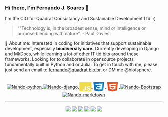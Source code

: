 ### Hi there, I'm Fernando J. Soares 👋
I'm the CIO for Quadrat Consultancy and Sustainable Development Ltd. :)

> “"Technology is, in the broadest sense, mind or intelligence or purpose blending with nature". - Paul Davies
 
🌲 About me:
  Interested in coding for initiatives that support sustainable development, especially **biodiversity care.** Currently developing in Django and MkDocs, while learning a lot of other IT tid bits around these frameworks. Looking for to collaborate in opensource projects fundamentally built in Python and or Julia. To get in touch with me, please just send an email to fernando@quadrat.bio.br, or DM me @biofsphere.
  
<div align="center">
  <a href="https://github.com/biofsphere">
  <!--- <img height="180em" width="45%" src="https://github-readme-stats.vercel.app/api?username=biofsphere&show_icons=true&theme=gotham&include_all_commits=true&count_private=true"/> --->
  <!---<img height="180em" width="45%" src="https://github-readme-stats.vercel.app/api/top-langs/?username=biofsphere&layout=compact&langs_count=7&theme=gotham"/> --->
</div>
<div style="display: inline_block" align="center"><br>
  
  <img align="center" alt="Nando-python" height="30" width="40" src="https://cdn.jsdelivr.net/gh/devicons/devicon/icons/python/python-original.svg" />
  <img align="center" alt="Nando-django" height="30" width="40" src="https://cdn.jsdelivr.net/gh/devicons/devicon/icons/django/django-plain.svg" />
  <img align="center" alt="Nando-Js" height="30" width="40" src="https://raw.githubusercontent.com/devicons/devicon/master/icons/javascript/javascript-plain.svg">
  <img align="center" alt="Nando-CSS" height="30" width="40" src="https://raw.githubusercontent.com/devicons/devicon/master/icons/css3/css3-original.svg">
  <img align="center" alt="Nando-HTML" height="30" width="40" src="https://raw.githubusercontent.com/devicons/devicon/master/icons/html5/html5-original.svg">  
  <img align="center" alt="Nando-Bootstrap" height="30" width="40" src="https://cdn.jsdelivr.net/gh/devicons/devicon/icons/bootstrap/bootstrap-plain.svg">
  <img align="center" alt="Nando-markdown" height="30" width="40"src="https://cdn.jsdelivr.net/gh/devicons/devicon/icons/markdown/markdown-original.svg" />
  
 </div>
  
  ---
  
<div align="center"> 
  <a href="https://www.instagram.com/biofsphere/" target="_blank"><img src="https://img.shields.io/badge/-Instagram-%23E4405F?style=for-the-badge&logo=instagram&logoColor=white" target="_blank"></a>
  <a href = "mailto:biofsdev@gmail.com"><img src="https://img.shields.io/badge/-Gmail-%23333?style=for-the-badge&logo=gmail&logoColor=white" target="_blank"></a>
  <a href="https://twitter.com/biofsphere" target="_blank"><img src="https://img.shields.io/badge/Twitter-1DA1F2?style=for-the-badge&logo=twitter&logoColor=white"></a> 
  <a href="https://www.linkedin.com/in/fsoares" target="_blank"><img src="https://img.shields.io/badge/LinkedIn-0077B5?style=for-the-badge&logo=linkedin&logoColor=white"></a>
  <a href="https://stackoverflow.com/users/5583082/fernando-soares" target="_blank"><img src="https://img.shields.io/badge/Stack_Overflow-FE7A16?style=for-the-badge&logo=stack-overflow&logoColor=white"></a>
  <a href="https://medium.com/@BIOFSOARES" target="_blank"><img src=https://img.shields.io/badge/Medium-12100E?style=for-the-badge&logo=medium&logoColor=white></a>
 </div>



<!---
biofsphere/biofsphere is a ✨ special ✨ repository because its `README.md` (this file) appears on your GitHub profile.
You can click the Preview link to take a look at your changes.
--->
